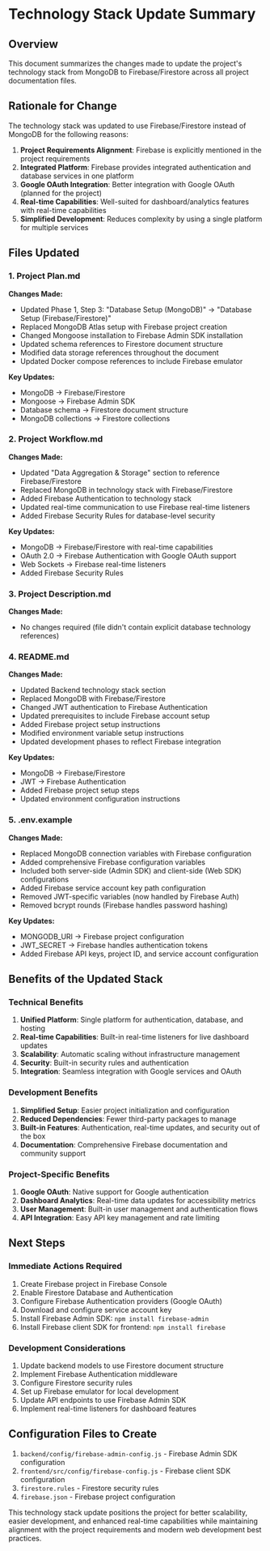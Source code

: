 # Technology Stack Update Summary

## Overview
This document summarizes the changes made to update the project's technology stack from MongoDB to Firebase/Firestore across all project documentation files.

## Rationale for Change
The technology stack was updated to use Firebase/Firestore instead of MongoDB for the following reasons:

1. **Project Requirements Alignment**: Firebase is explicitly mentioned in the project requirements
2. **Integrated Platform**: Firebase provides integrated authentication and database services in one platform
3. **Google OAuth Integration**: Better integration with Google OAuth (planned for the project)
4. **Real-time Capabilities**: Well-suited for dashboard/analytics features with real-time capabilities
5. **Simplified Development**: Reduces complexity by using a single platform for multiple services

## Files Updated

### 1. Project Plan.md
**Changes Made:**
- Updated Phase 1, Step 3: "Database Setup (MongoDB)" → "Database Setup (Firebase/Firestore)"
- Replaced MongoDB Atlas setup with Firebase project creation
- Changed Mongoose installation to Firebase Admin SDK installation
- Updated schema references to Firestore document structure
- Modified data storage references throughout the document
- Updated Docker compose references to include Firebase emulator

**Key Updates:**
- MongoDB → Firebase/Firestore
- Mongoose → Firebase Admin SDK
- Database schema → Firestore document structure
- MongoDB collections → Firestore collections

### 2. Project Workflow.md
**Changes Made:**
- Updated "Data Aggregation & Storage" section to reference Firebase/Firestore
- Replaced MongoDB in technology stack with Firebase/Firestore
- Added Firebase Authentication to technology stack
- Updated real-time communication to use Firebase real-time listeners
- Added Firebase Security Rules for database-level security

**Key Updates:**
- MongoDB → Firebase/Firestore with real-time capabilities
- OAuth 2.0 → Firebase Authentication with Google OAuth support
- Web Sockets → Firebase real-time listeners
- Added Firebase Security Rules

### 3. Project Description.md
**Changes Made:**
- No changes required (file didn't contain explicit database technology references)

### 4. README.md
**Changes Made:**
- Updated Backend technology stack section
- Replaced MongoDB with Firebase/Firestore
- Changed JWT authentication to Firebase Authentication
- Updated prerequisites to include Firebase account setup
- Added Firebase project setup instructions
- Modified environment variable setup instructions
- Updated development phases to reflect Firebase integration

**Key Updates:**
- MongoDB → Firebase/Firestore
- JWT → Firebase Authentication
- Added Firebase project setup steps
- Updated environment configuration instructions

### 5. .env.example
**Changes Made:**
- Replaced MongoDB connection variables with Firebase configuration
- Added comprehensive Firebase configuration variables
- Included both server-side (Admin SDK) and client-side (Web SDK) configurations
- Added Firebase service account key path configuration
- Removed JWT-specific variables (now handled by Firebase Auth)
- Removed bcrypt rounds (Firebase handles password hashing)

**Key Updates:**
- MONGODB_URI → Firebase project configuration
- JWT_SECRET → Firebase handles authentication tokens
- Added Firebase API keys, project ID, and service account configuration

## Benefits of the Updated Stack

### Technical Benefits
1. **Unified Platform**: Single platform for authentication, database, and hosting
2. **Real-time Capabilities**: Built-in real-time listeners for live dashboard updates
3. **Scalability**: Automatic scaling without infrastructure management
4. **Security**: Built-in security rules and authentication
5. **Integration**: Seamless integration with Google services and OAuth

### Development Benefits
1. **Simplified Setup**: Easier project initialization and configuration
2. **Reduced Dependencies**: Fewer third-party packages to manage
3. **Built-in Features**: Authentication, real-time updates, and security out of the box
4. **Documentation**: Comprehensive Firebase documentation and community support

### Project-Specific Benefits
1. **Google OAuth**: Native support for Google authentication
2. **Dashboard Analytics**: Real-time data updates for accessibility metrics
3. **User Management**: Built-in user management and authentication flows
4. **API Integration**: Easy API key management and rate limiting

## Next Steps

### Immediate Actions Required
1. Create Firebase project in Firebase Console
2. Enable Firestore Database and Authentication
3. Configure Firebase Authentication providers (Google OAuth)
4. Download and configure service account key
5. Install Firebase Admin SDK: `npm install firebase-admin`
6. Install Firebase client SDK for frontend: `npm install firebase`

### Development Considerations
1. Update backend models to use Firestore document structure
2. Implement Firebase Authentication middleware
3. Configure Firestore security rules
4. Set up Firebase emulator for local development
5. Update API endpoints to use Firebase Admin SDK
6. Implement real-time listeners for dashboard features

## Configuration Files to Create
1. `backend/config/firebase-admin-config.js` - Firebase Admin SDK configuration
2. `frontend/src/config/firebase-config.js` - Firebase client SDK configuration
3. `firestore.rules` - Firestore security rules
4. `firebase.json` - Firebase project configuration

This technology stack update positions the project for better scalability, easier development, and enhanced real-time capabilities while maintaining alignment with the project requirements and modern web development best practices.

